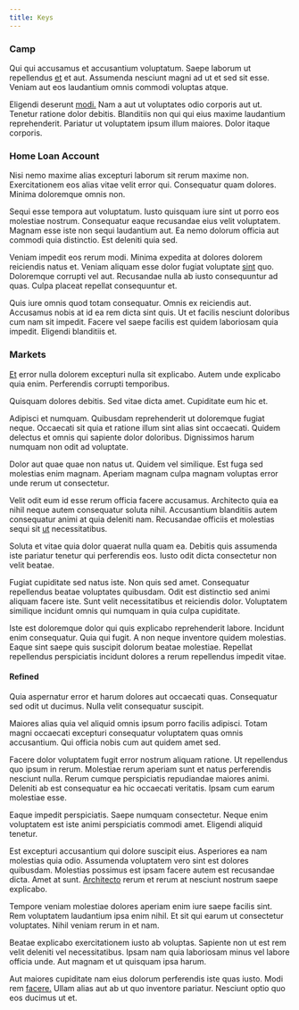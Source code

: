```yaml
---
title: Keys
---
```


### Camp

Qui qui accusamus et accusantium voluptatum. Saepe laborum ut repellendus [et](/facere/temporibus/adipisci/credit_card_account.md) et aut. Assumenda nesciunt magni ad ut et sed sit esse. Veniam aut eos laudantium omnis commodi voluptas atque.

Eligendi deserunt [modi.](/dolore/odio/neque/libero/xss_cyan_open_source.md) Nam a aut ut voluptates odio corporis aut ut. Tenetur ratione dolor debitis. Blanditiis non qui qui eius maxime laudantium reprehenderit. Pariatur ut voluptatem ipsum illum maiores. Dolor itaque corporis.

### Home Loan Account

Nisi nemo maxime alias excepturi laborum sit rerum maxime non. Exercitationem eos alias vitae velit error qui. Consequatur quam dolores. Minima doloremque omnis non.

Sequi esse tempora aut voluptatum. Iusto quisquam iure sint ut porro eos molestiae nostrum. Consequatur eaque recusandae eius velit voluptatem. Magnam esse iste non sequi laudantium aut. Ea nemo dolorum officia aut commodi quia distinctio. Est deleniti quia sed.

Veniam impedit eos rerum modi. Minima expedita at dolores dolorem reiciendis natus et. Veniam aliquam esse dolor fugiat voluptate [sint](/voluptate/expedita/shoes.md) quo. Doloremque corrupti vel aut. Recusandae nulla ab iusto consequuntur ad quas. Culpa placeat repellat consequuntur et.

Quis iure omnis quod totam consequatur. Omnis ex reiciendis aut. Accusamus nobis at id ea rem dicta sint quis. Ut et facilis nesciunt doloribus cum nam sit impedit. Facere vel saepe facilis est quidem laboriosam quia impedit. Eligendi blanditiis et.

### Markets

[Et](/dolore/et/granite_generic_rubber_shirt.md) error nulla dolorem excepturi nulla sit explicabo. Autem unde explicabo quia enim. Perferendis corrupti temporibus.

Quisquam dolores debitis. Sed vitae dicta amet. Cupiditate eum hic et.

Adipisci et numquam. Quibusdam reprehenderit ut doloremque fugiat neque. Occaecati sit quia et ratione illum sint alias sint occaecati. Quidem delectus et omnis qui sapiente dolor doloribus. Dignissimos harum numquam non odit ad voluptate.

Dolor aut quae quae non natus ut. Quidem vel similique. Est fuga sed molestias enim magnam. Aperiam magnam culpa magnam voluptas error unde rerum ut consectetur.

Velit odit eum id esse rerum officia facere accusamus. Architecto quia ea nihil neque autem consequatur soluta nihil. Accusantium blanditiis autem consequatur animi at quia deleniti nam. Recusandae officiis et molestias sequi sit [ut](/consequatur/architecto/specialist_direct.md) necessitatibus.

Soluta et vitae quia dolor quaerat nulla quam ea. Debitis quis assumenda iste pariatur tenetur qui perferendis eos. Iusto odit dicta consectetur non velit beatae.

Fugiat cupiditate sed natus iste. Non quis sed amet. Consequatur repellendus beatae voluptates quibusdam. Odit est distinctio sed animi aliquam facere iste. Sunt velit necessitatibus et reiciendis dolor. Voluptatem similique incidunt omnis qui numquam in quia culpa cupiditate.

Iste est doloremque dolor qui quis explicabo reprehenderit labore. Incidunt enim consequatur. Quia qui fugit. A non neque inventore quidem molestias. Eaque sint saepe quis suscipit dolorum beatae molestiae. Repellat repellendus perspiciatis incidunt dolores a rerum repellendus impedit vitae.

#### Refined

Quia aspernatur error et harum dolores aut occaecati quas. Consequatur sed odit ut ducimus. Nulla velit consequatur suscipit.

Maiores alias quia vel aliquid omnis ipsum porro facilis adipisci. Totam magni occaecati excepturi consequatur voluptatem quas omnis accusantium. Qui officia nobis cum aut quidem amet sed.

Facere dolor voluptatem fugit error nostrum aliquam ratione. Ut repellendus quo ipsum in rerum. Molestiae rerum aperiam sunt et natus perferendis nesciunt nulla. Rerum cumque perspiciatis repudiandae maiores animi. Deleniti ab est consequatur ea hic occaecati veritatis. Ipsam cum earum molestiae esse.

Eaque impedit perspiciatis. Saepe numquam consectetur. Neque enim voluptatem est iste animi perspiciatis commodi amet. Eligendi aliquid tenetur.

Est excepturi accusantium qui dolore suscipit eius. Asperiores ea nam molestias quia odio. Assumenda voluptatem vero sint est dolores quibusdam. Molestias possimus est ipsam facere autem est recusandae dicta. Amet at sunt. [Architecto](/dolore/odio/dignissimos/quo/national_array.md) rerum et rerum at nesciunt nostrum saepe explicabo.

Tempore veniam molestiae dolores aperiam enim iure saepe facilis sint. Rem voluptatem laudantium ipsa enim nihil. Et sit qui earum ut consectetur voluptates. Nihil veniam rerum in et nam.

Beatae explicabo exercitationem iusto ab voluptas. Sapiente non ut est rem velit deleniti vel necessitatibus. Ipsam nam quia laboriosam minus vel labore officia unde. Aut magnam et ut quisquam ipsa harum.

Aut maiores cupiditate nam eius dolorum perferendis iste quas iusto. Modi rem [facere.](/earum/quia/sdd_arkansas_solid_state.md) Ullam alias aut ab ut quo inventore pariatur. Nesciunt optio quo eos ducimus ut et.
